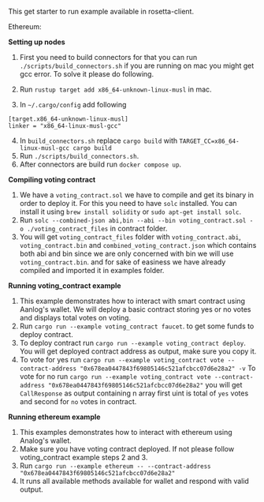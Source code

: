 This get starter to run example available in rosetta-client.

Ethereum:

**Setting up nodes**

1. First you need to build connectors for that you can run
   `./scripts/build_connectors.sh`
   if you are running on mac you might get gcc error. To solve it please do following.

2. Run `rustup target add x86_64-unknown-linux-musl` in mac.
3. In `~/.cargo/config` add following

```
[target.x86_64-unknown-linux-musl]
linker = "x86_64-linux-musl-gcc"
```

4. In `build_connectors.sh` replace `cargo build` with `TARGET_CC=x86_64-linux-musl-gcc cargo build`
5. Run `./scripts/build_connectors.sh`.
6. After connectors are build run `docker compose up`.

**Compiling voting contract**

1. We have a `voting_contract.sol` we have to compile and get its binary in order to deploy it. For this you need to have `solc` installed. You can install it using `brew install solidity` or `sudo apt-get install solc`.
2. Run `solc --combined-json abi,bin --abi --bin voting_contract.sol -o ./voting_contract_files` in contract folder.
3. You will get `voting_contract_files` folder with `voting_contract.abi`, `voting_contract.bin` and `combined_voting_contract.json` which contains both abi and bin since we are only concerned with bin we will use `voting_contract.bin`. and for sake of easiness we have already compiled and imported it in examples folder.

**Running voting_contract example**

1. This example demonstrates how to interact with smart contract using Aanlog's wallet. We will deploy a basic contract storing yes or no votes and displays total votes on voting.
2. Run `cargo run --example voting_contract faucet`. to get some funds to deploy contract.
3. To deploy contract run `cargo run --example voting_contract deploy`. You will get deployed contract address as output, make sure you copy it.
4. To vote for yes run
   `cargo run --example voting_contract vote --contract-address "0x678ea0447843f69805146c521afcbcc07d6e28a2" -v`
   To vote for no run
   `cargo run --example voting_contract vote --contract-address "0x678ea0447843f69805146c521afcbcc07d6e28a2"`
   you will get `CallResponse` as output containing n array first uint is total of `yes` votes and second for `no` votes in contract.

**Running ethereum example**

1. This examples demonstrates how to interact with ethereum using Analog's wallet.
2. Make sure you have voting contract deployed. If not please follow voting_contract example steps 2 and 3.
3. Run `cargo run --example ethereum -- --contract-address "0x678ea0447843f69805146c521afcbcc07d6e28a2"`
4. It runs all available methods available for wallet and respond with valid output.

